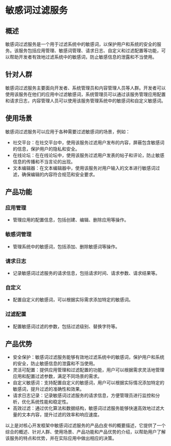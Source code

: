 # 敏感词过滤服务

## 概述
敏感词过滤服务是一个用于过滤系统中的敏感词，以保护用户和系统的安全的服务。该服务包括应用管理、敏感词管理、请求日志、自定义和过滤配置等功能，可以帮助开发者有效地过滤系统中的敏感词，防止敏感信息的泄露和不当使用。

## 针对人群
敏感词过滤服务主要面向开发者、系统管理员和内容管理人员等人群。开发者可以使用该服务在他们的应用中过滤敏感词，系统管理员可以通过该服务管理应用配置和请求日志，内容管理人员可以使用该服务管理系统中的敏感词和自定义敏感词。

## 使用场景
敏感词过滤服务可以应用于各种需要过滤敏感词的场景，例如：
- 社交平台：在社交平台中，使用该服务过滤用户发布的内容，屏蔽包含敏感词的信息，保护用户的隐私和安全。
- 在线论坛：在在线论坛中，使用该服务过滤用户发表的帖子和评论，防止敏感信息的传播和不当言论的出现。
- 文本编辑器：在文本编辑器中，使用该服务对用户输入的文本进行敏感词过滤，确保编辑的内容符合规范和安全要求。

## 产品功能
### 应用管理
- 管理应用的配置信息，包括创建、编辑、删除应用等操作。

### 敏感词管理
- 管理系统中的敏感词，包括添加、删除敏感词等操作。

### 请求日志
- 记录敏感词过滤服务的请求信息，包括请求时间、请求参数、请求结果等。

### 自定义
- 配置自定义的敏感词，可以根据实际需求添加特定的敏感词。

### 过滤配置
- 配置敏感词过滤的参数，包括过滤级别、替换字符等。

## 产品优势
- 安全保护：敏感词过滤服务能够有效地过滤系统中的敏感词，保护用户和系统的安全，防止敏感信息的泄露和不当使用。
- 灵活可配置：提供应用管理和过滤配置的功能，用户可以根据需求灵活地管理应用和配置过滤参数，满足不同场景的需求。
- 自定义敏感词：支持配置自定义的敏感词，用户可以根据实际情况添加特定的敏感词，提升过滤的准确性和效果。
- 请求日志记录：记录敏感词过滤服务的请求信息，方便管理员进行监控和分析，优化系统性能和稳定性。
- 高效过滤：通过优化算法和数据结构，敏感词过滤服务能够快速高效地过滤大量的文本内容，提升过滤的效率和响应速度。

以上是对核心开发框架中敏感词过滤服务的产品白皮书的概要描述，它提供了一个综合的概述、针对人群、使用场景、产品功能和产品优势的介绍，以帮助用户了解该服务的特点和优势，并在实际应用中做出相应的决策。